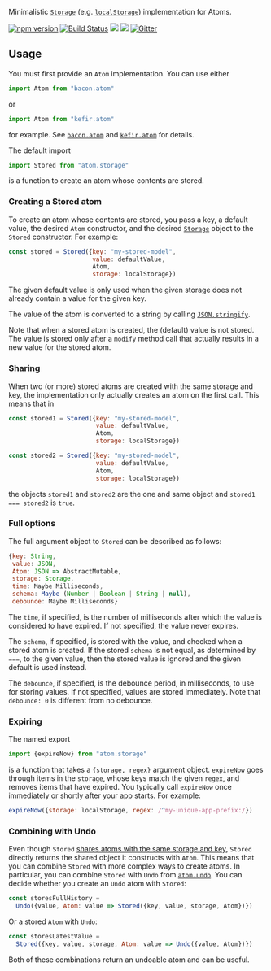 Minimalistic
[`Storage`](https://developer.mozilla.org/en-US/docs/Web/API/Storage)
(e.g. [`localStorage`](https://developer.mozilla.org/en-US/docs/Web/API/Window/localStorage))
implementation for Atoms.

[![npm version](https://badge.fury.io/js/atom.storage.svg)](http://badge.fury.io/js/atom.storage) [![Build Status](https://travis-ci.org/calmm-js/atom.storage.svg?branch=master)](https://travis-ci.org/calmm-js/atom.storage) [![](https://david-dm.org/calmm-js/atom.storage.svg)](https://david-dm.org/calmm-js/atom.storage) [![](https://david-dm.org/calmm-js/atom.storage/dev-status.svg)](https://david-dm.org/calmm-js/atom.storage#info=devDependencies) [![Gitter](https://img.shields.io/gitter/room/calmm-js/chat.js.svg?style=flat-square)](https://gitter.im/calmm-js/chat)

## Usage

You must first provide an `Atom` implementation.  You can use either

```js
import Atom from "bacon.atom"
```

or

```js
import Atom from "kefir.atom"
```

for example.  See [`bacon.atom`](https://github.com/calmm-js/bacon.atom) and
[`kefir.atom`](https://github.com/calmm-js/kefir.atom) for details.

The default import

```js
import Stored from "atom.storage"
```

is a function to create an atom whose contents are stored.

### Creating a Stored atom

To create an atom whose contents are stored, you pass a key, a default value,
the desired `Atom` constructor, and the desired
[`Storage`](https://developer.mozilla.org/en-US/docs/Web/API/Storage) object to
the `Stored` constructor.  For example:

```js
const stored = Stored({key: "my-stored-model",
                       value: defaultValue,
                       Atom,
                       storage: localStorage})
```

The given default value is only used when the given storage does not already
contain a value for the given key.

The value of the atom is converted to a string by calling
[`JSON.stringify`](https://developer.mozilla.org/en/docs/Web/JavaScript/Reference/Global_Objects/JSON/stringify).

Note that when a stored atom is created, the (default) value is not stored.  The
value is stored only after a `modify` method call that actually results in a new
value for the stored atom.

### Sharing

When two (or more) stored atoms are created with the same storage and key, the
implementation only actually creates an atom on the first call.  This means that
in

```js
const stored1 = Stored({key: "my-stored-model",
                        value: defaultValue,
                        Atom,
                        storage: localStorage})

const stored2 = Stored({key: "my-stored-model",
                        value: defaultValue,
                        Atom,
                        storage: localStorage})
```

the objects `stored1` and `stored2` are the one and same object and `stored1 ===
stored2` is `true`.

### Full options

The full argument object to `Stored` can be described as follows:

```js
{key: String,
 value: JSON,
 Atom: JSON => AbstractMutable,
 storage: Storage,
 time: Maybe Milliseconds,
 schema: Maybe (Number | Boolean | String | null),
 debounce: Maybe Milliseconds}
```

The `time`, if specified, is the number of milliseconds after which the value is
considered to have expired.  If not specified, the value never expires.

The `schema`, if specified, is stored with the value, and checked when a stored
atom is created.  If the stored `schema` is not equal, as determined by `===`,
to the given value, then the stored value is ignored and the given default is
used instead.

The `debounce`, if specified, is the debounce period, in milliseconds, to use
for storing values.  If not specified, values are stored immediately.  Note that
`debounce: 0` is different from no debounce.

### Expiring

The named export

```js
import {expireNow} from "atom.storage"
```

is a function that takes a `{storage, regex}` argument object.  `expireNow` goes
through items in the `storage`, whose keys match the given `regex`, and removes
items that have expired.  You typically call `expireNow` once immediately or
shortly after your app starts.  For example:

```js
expireNow({storage: localStorage, regex: /^my-unique-app-prefix:/})
```

### Combining with Undo

Even though `Stored` [shares atoms with the same storage and key](#sharing),
`Stored` directly returns the shared object it constructs with `Atom`.  This
means that you can combine `Stored` with more complex ways to create atoms.  In
particular, you can combine `Stored` with `Undo` from
[`atom.undo`](https://github.com/calmm-js/atom.undo).  You can decide whether
you create an `Undo` atom with `Stored`:

```js
const storesFullHistory =
  Undo({value, Atom: value => Stored({key, value, storage, Atom})})
```

Or a stored `Atom` with `Undo`:

```js
const storesLatestValue =
  Stored({key, value, storage, Atom: value => Undo({value, Atom})})
```

Both of these combinations return an undoable atom and can be useful.
